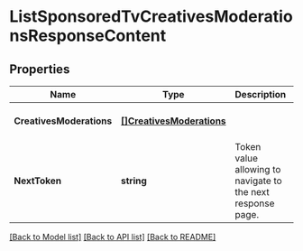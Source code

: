 # ListSponsoredTvCreativesModerationsResponseContent

## Properties
Name | Type | Description | Notes
------------ | ------------- | ------------- | -------------
**CreativesModerations** | [**[]CreativesModerations**](CreativesModerations.md) |  | [optional] [default to null]
**NextToken** | **string** | Token value allowing to navigate to the next response page. | [optional] [default to null]

[[Back to Model list]](../README.md#documentation-for-models) [[Back to API list]](../README.md#documentation-for-api-endpoints) [[Back to README]](../README.md)

